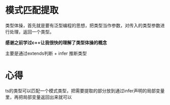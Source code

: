 # 模式匹配提取

  类型体操，首先就是要有泛型编程的思想，把类型当作参数，对传入的类型参数进行处理，返回一个类型。

  **感谢之前学过c++让我很快的理解了类型体操的概念**

  主要是通过extends判断 + infer 推断类型

# 心得

  ts的类型可以匹配一个模式类型，把需要提取的部分放到通过infer声明的局部变量里，再把局部变量返回出来就可以


